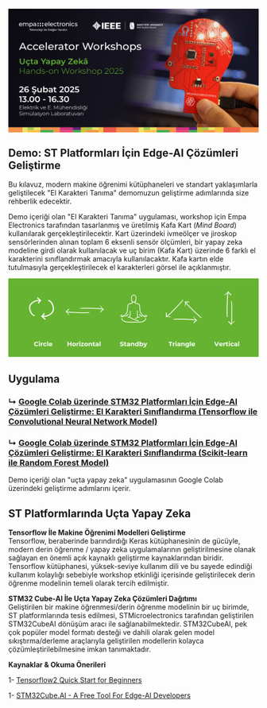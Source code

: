 <p align="center">
    <img src="./Additionals/Empa-Accelerator-Workshops-Template-Banner.jpg" alt="Accelerator Workshops" 
    style="display: block; margin: 0 auto"/>
</p>

## Demo: ST Platformları İçin Edge-AI Çözümleri Geliştirme

Bu kılavuz, modern makine öğrenimi kütüphaneleri ve standart yaklaşımlarla geliştilecek "El Karakteri Tanıma" demomuzun geliştirme adımlarında size rehberlik edecektir.

Demo içeriği olan "El Karakteri Tanıma" uygulaması,  workshop için Empa Electronics tarafından tasarlanmış ve üretilmiş Kafa Kart (_Mind Board_) kullanılarak gerçekleştirilecektir. Kart üzerindeki ivmeölçer ve jiroskop sensörlerinden alınan toplam 6 eksenli sensör ölçümleri, bir yapay zeka modeline girdi olarak kullanılacak ve uç birim (Kafa Kart) üzerinde 6 farklı el karakterini sınıflandırmak amacıyla kullanılacaktır. Kafa kartın elde tutulmasıyla gerçekleştirilecek el karakterleri görsel ile açıklanmıştır.

<img src="./Additionals/Hand-Characters.png" alt="Accelerator Workshops" width="800"/> 

## Uygulama
### ↳ [Google Colab üzerinde STM32 Platformları İçin Edge-AI Çözümleri Geliştirme: El Karakteri Sınıflandırma (Tensorflow ile Convolutional Neural Network Model)](https://colab.research.google.com/drive/1pfd_9qnLD5NGn-R2M1WAIx-leZCaGYzL)
### ↳ [Google Colab üzerinde STM32 Platformları İçin Edge-AI Çözümleri Geliştirme: El Karakteri Sınıflandırma (Scikit-learn ile Random Forest Model)](https://colab.research.google.com/drive/1wO8M6MTk8_UzeAT46pLQzRjOGNvulkDJ)
Demo içeriği olan "uçta yapay zeka" uygulamasının Google Colab üzerindeki geliştirme adımlarını içerir.

## ST Platformlarında Uçta Yapay Zeka

**Tensorflow İle Makine Öğrenimi Modelleri Geliştirme**  
Tensorflow, beraberinde barındırdığı Keras kütüphanesinin de gücüyle, modern derin öğrenme / yapay zeka uygulamalarının geliştirilmesine olanak sağlayan en önemli açık kaynaklı geliştirme kaynaklarından biridir. Tensorflow kütüphanesi, yüksek-seviye kullanım dili ve bu sayede edindiği kullanım kolaylığı sebebiyle workshop etkinliği içerisinde geliştirilecek derin öğrenme modelinin temeli olarak tercih edilmiştir.

**STM32 Cube-AI İle Uçta Yapay Zeka Çözümleri Dağıtımı**  
Geliştirilen bir makine öğrenmesi/derin öğrenme modelinin bir uç birimde, ST platformlarında tesis edilmesi, STMicroelectronics tarafından geliştirilen STM32CubeAI dönüşüm aracı ile sağlanabilmektedir. STM32CubeAI, pek çok popüler model formatı desteği ve dahili olarak gelen model sıkıştırma/derleme araçlarıyla geliştirilen modellerin kolayca çözümleştirilebilmesine imkan tanımaktadır.

**Kaynaklar & Okuma Önerileri** 

1- [Tensorflow2 Quick Start for Beginners](https://www.tensorflow.org/tutorials/quickstart/beginner)

1- [STM32Cube.AI - A Free Tool For Edge-AI Developers](https://stm32ai.st.com/stm32-cube-ai/)
